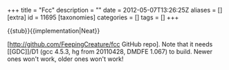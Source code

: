 +++
title = "Fcc"
description = ""
date = 2012-05-07T13:26:25Z
aliases = []
[extra]
id = 11695
[taxonomies]
categories = []
tags = []
+++

{{stub}}{{implementation|Neat}}

[http://github.com/FeepingCreature/fcc GitHub repo]. Note that it needs [[GDC]]/D1 (gcc 4.5.3, hg from 20110428, DMDFE 1.067) to build. Newer ones won't work, older ones won't work!
